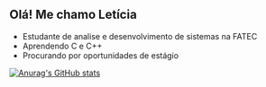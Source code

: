 ## Olá! Me chamo Letícia

- Estudante de analise e desenvolvimento de sistemas na FATEC
- Aprendendo C e C++
- Procurando por oportunidades de estágio

[![Anurag's GitHub stats](https://github-readme-stats.vercel.app/api?username=anuraghazra)](https://github.com/anuraghazra/github-readme-stats)
